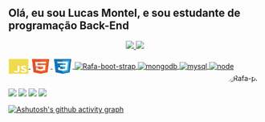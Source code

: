 ## Olá, eu sou Lucas Montel, e sou estudante de programação Back-End 

<div align="center">
  <a href="https://github.com/lucasmontel">
  <img height="180em" src="https://github-readme-stats.vercel.app/api?username=lucasmontel&show_icons=true&theme=midnight-purple&include_all_commits=true&count_private=true"/>
  <img height="180em" src="https://github-readme-stats.vercel.app/api/top-langs/?username=lucasmontel&layout=compact&langs_count=7&theme=midnight-purple"/>
</div>




<div style="display: inline_block"><br>
  <img align="center" alt="Rafa-Js" height="30" width="40" src="https://raw.githubusercontent.com/devicons/devicon/master/icons/javascript/javascript-plain.svg">
 
  
  <img align="center" alt="Rafa-HTML" height="30" width="40" src="https://raw.githubusercontent.com/devicons/devicon/master/icons/html5/html5-original.svg">
  <img align="center" alt="Rafa-CSS" height="30" width="40" src="https://raw.githubusercontent.com/devicons/devicon/master/icons/css3/css3-original.svg">
  
  <img align="center" alt="Rafa-boot-strap" height="30" width="40" src="https://getbootstrap.com.br/docs/4.1/assets/img/bootstrap-stack.png">
  <img align="center" alt="mongodb" height="40" width="50" src="https://infinapps.com/wp-content/uploads/2018/10/mongodb-logo.png">
  
 <img align="center" alt="mysql" height="40" width="60" src="https://1000logos.net/wp-content/uploads/2020/08/MySQL-Logo.png">
  <img align="center" alt="node" height="40" width="40" src="https://static-00.iconduck.com/assets.00/node-js-icon-227x256-913nazt0.png">
  
  <img align="right" alt="Rafa-pic" height="150" style="border-radius:50px;" src="https://www.pngall.com/wp-content/uploads/4/I-Am-Groot.png">
  
</div>
  
  ##
 
<div> 
  <a href="https://www.youtube.com/channel/UCWONdX95ytWL-nvZ7eoVfzQ" target="_blank"><img src="https://img.shields.io/badge/YouTube-FF0000?style=for-the-badge&logo=youtube&logoColor=white" target="_blank"></a>  
  <a href="https://www.instagram.com/lucas_montel_/" target="_blank"><img src="https://img.shields.io/badge/-Instagram-%23E4405F?style=for-the-badge&logo=instagram&logoColor=white" target="_blank"></a> 
  <a href = "mailto:aimpostor6@gmail.com"><img src="https://img.shields.io/badge/-Gmail-%23333?style=for-the-badge&logo=gmail&logoColor=white" target="_blank"></a>  
  <a href="https://www.linkedin.com/in/lucasmontel/" target="_blank"><img src="https://img.shields.io/badge/-LinkedIn-%230077B5?style=for-the-badge&logo=linkedin&logoColor=white" target="_blank"></a> 
  
  
  [![Ashutosh's github activity graph](https://github-readme-activity-graph.cyclic.app/graph?username=lucasmontel&bg_color=0d1117&color=6c30b0&line=6c30b0&point=ffffff&area=true&hide_border=true)](https://github.com/ashutosh00710/github-readme-activity-graph)
  
</div>

  
 

  
